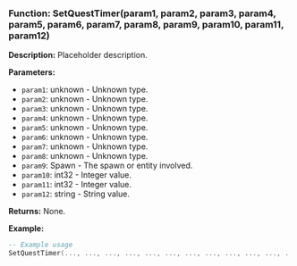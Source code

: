 ### Function: SetQuestTimer(param1, param2, param3, param4, param5, param6, param7, param8, param9, param10, param11, param12)

**Description:**
Placeholder description.

**Parameters:**
- `param1`: unknown - Unknown type.
- `param2`: unknown - Unknown type.
- `param3`: unknown - Unknown type.
- `param4`: unknown - Unknown type.
- `param5`: unknown - Unknown type.
- `param6`: unknown - Unknown type.
- `param7`: unknown - Unknown type.
- `param8`: unknown - Unknown type.
- `param9`: Spawn - The spawn or entity involved.
- `param10`: int32 - Integer value.
- `param11`: int32 - Integer value.
- `param12`: string - String value.

**Returns:** None.

**Example:**

```lua
-- Example usage
SetQuestTimer(..., ..., ..., ..., ..., ..., ..., ..., ..., ..., ..., ...)
```
